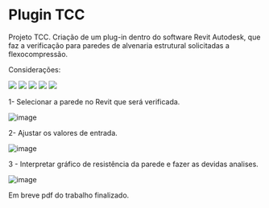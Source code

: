 # Plugin TCC

Projeto TCC. Criação de um plug-in dentro do software Revit Autodesk, que faz a verificação para paredes de alvenaria estrutural solicitadas a flexocompressão.

Considerações:

<img src="https://latex.codecogs.com/svg.latex?Prd\;{\geq}\;Pd\"/>
<img src="https://latex.codecogs.com/svg.latex?Mrd\;{\geq}\;Md\"/>

<img src="https://latex.codecogs.com/svg.latex?Prd=\;C-\sum\limits_{}^{}ti"/>
<img src="https://latex.codecogs.com/svg.latex?Mrd=\;C*(\frac{l}{2}-\frac{0.8x}{2})+\sum\limits_{}^{}[Ti*(di-\frac{l}{2})"/>

<img src="https://latex.codecogs.com/svg.latex?C=\;0,8*b*x*k*Fd"/>



1- Selecionar a parede no Revit que será verificada.


![image](https://user-images.githubusercontent.com/51210094/151546030-f0089463-d6ed-4df5-9678-14b91e08e82b.png)


2- Ajustar os valores de entrada.

![image](https://user-images.githubusercontent.com/51210094/151546296-42213f98-4159-4606-a699-af4c0c190fe1.png)


3 - Interpretar gráfico de resistência da parede e fazer as devidas analises.

![image](https://user-images.githubusercontent.com/51210094/151545992-1bba0863-484b-4556-8872-669946d2c66f.png)


Em breve pdf do trabalho finalizado.
